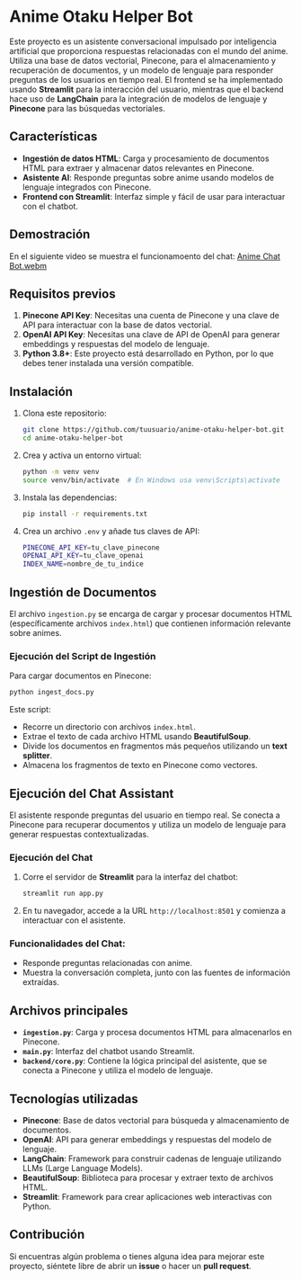 # Anime Otaku Helper Bot

Este proyecto es un asistente conversacional impulsado por inteligencia artificial que proporciona respuestas relacionadas con el mundo del anime. Utiliza una base de datos vectorial, Pinecone, para el almacenamiento y recuperación de documentos, y un modelo de lenguaje para responder preguntas de los usuarios en tiempo real. El frontend se ha implementado usando **Streamlit** para la interacción del usuario, mientras que el backend hace uso de **LangChain** para la integración de modelos de lenguaje y **Pinecone** para las búsquedas vectoriales.

## Características
- **Ingestión de datos HTML**: Carga y procesamiento de documentos HTML para extraer y almacenar datos relevantes en Pinecone.
- **Asistente AI**: Responde preguntas sobre anime usando modelos de lenguaje integrados con Pinecone.
- **Frontend con Streamlit**: Interfaz simple y fácil de usar para interactuar con el chatbot.

## Demostración

En el siguiente video se muestra el funcionamoento del chat:
[Anime Chat Bot.webm](https://github.com/user-attachments/assets/2ea9cbc0-d0b3-4864-99c0-64c231d47dbf)

## Requisitos previos

1. **Pinecone API Key**: Necesitas una cuenta de Pinecone y una clave de API para interactuar con la base de datos vectorial.
2. **OpenAI API Key**: Necesitas una clave de API de OpenAI para generar embeddings y respuestas del modelo de lenguaje.
3. **Python 3.8+**: Este proyecto está desarrollado en Python, por lo que debes tener instalada una versión compatible.

## Instalación

1. Clona este repositorio:

   ```bash
   git clone https://github.com/tuusuario/anime-otaku-helper-bot.git
   cd anime-otaku-helper-bot
   ```

2. Crea y activa un entorno virtual:

   ```bash
   python -m venv venv
   source venv/bin/activate  # En Windows usa venv\Scripts\activate
   ```

3. Instala las dependencias:

   ```bash
   pip install -r requirements.txt
   ```

4. Crea un archivo `.env` y añade tus claves de API:

   ```bash
   PINECONE_API_KEY=tu_clave_pinecone
   OPENAI_API_KEY=tu_clave_openai
   INDEX_NAME=nombre_de_tu_indice
   ```

## Ingestión de Documentos

El archivo `ingestion.py` se encarga de cargar y procesar documentos HTML (específicamente archivos `index.html`) que contienen información relevante sobre animes.

### Ejecución del Script de Ingestión

Para cargar documentos en Pinecone:

```bash
python ingest_docs.py
```

Este script:
- Recorre un directorio con archivos `index.html`.
- Extrae el texto de cada archivo HTML usando **BeautifulSoup**.
- Divide los documentos en fragmentos más pequeños utilizando un **text splitter**.
- Almacena los fragmentos de texto en Pinecone como vectores.

## Ejecución del Chat Assistant

El asistente responde preguntas del usuario en tiempo real. Se conecta a Pinecone para recuperar documentos y utiliza un modelo de lenguaje para generar respuestas contextualizadas.

### Ejecución del Chat

1. Corre el servidor de **Streamlit** para la interfaz del chatbot:

   ```bash
   streamlit run app.py
   ```

2. En tu navegador, accede a la URL `http://localhost:8501` y comienza a interactuar con el asistente.

### Funcionalidades del Chat:
- Responde preguntas relacionadas con anime.
- Muestra la conversación completa, junto con las fuentes de información extraídas.

## Archivos principales

- **`ingestion.py`**: Carga y procesa documentos HTML para almacenarlos en Pinecone.
- **`main.py`**: Interfaz del chatbot usando Streamlit.
- **`backend/core.py`**: Contiene la lógica principal del asistente, que se conecta a Pinecone y utiliza el modelo de lenguaje.

## Tecnologías utilizadas

- **Pinecone**: Base de datos vectorial para búsqueda y almacenamiento de documentos.
- **OpenAI**: API para generar embeddings y respuestas del modelo de lenguaje.
- **LangChain**: Framework para construir cadenas de lenguaje utilizando LLMs (Large Language Models).
- **BeautifulSoup**: Biblioteca para procesar y extraer texto de archivos HTML.
- **Streamlit**: Framework para crear aplicaciones web interactivas con Python.

## Contribución
Si encuentras algún problema o tienes alguna idea para mejorar este proyecto, siéntete libre de abrir un **issue** o hacer un **pull request**.
